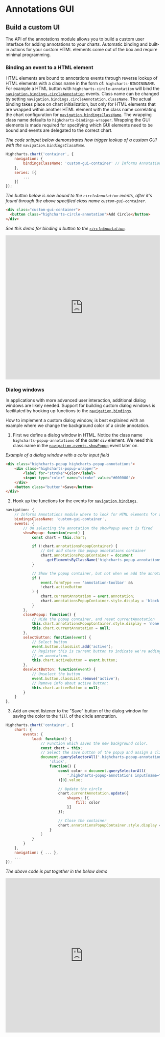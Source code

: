 Annotations GUI
===

## Build a custom UI
The API of the annotations module allows you to build a custom user interface for adding annotations to your charts. Automatic binding and built-in actions for your custom HTML elements come out of the box and require minimal programming.

### Binding an event to a HTML element
HTML elements are bound to annotations events through reverse lookup of HTML elements with a class name in the form of: `highcharts-BINDINGNAME`. For example a HTML button with `highcharts-circle-annotation` will bind the [`navigation.bindings.circleAnnotation`](https://api.highcharts.com/highcharts/navigation.bindings.circleAnnotation) events. Class name can be changed by setting `navigation.bindings.circleAnnotation.className`. The actual binding takes place on chart initialization, but only for HTML elements that are wrapped within another HTML element with the class name correlating the chart configuration for [`navigation.bindingsClassName`](https://api.highcharts.com/highcharts/navigation.bindingsClassName). The wrapping class name defaults to `highcharts-bindings-wrapper`. Wrapping the GUI elements is made required for specifying which GUI elements need to be bound and events are delegated to the correct chart.

_The code snippet below demonstrates how trigger lookup of a custom GUI with the `navigation.bindingsClassName`._

```js
Highcharts.chart('container', {
    navigation: {
        bindingsClassName: 'custom-gui-container' // Informs Annotations module where to look for HTML elements for adding annotations etc.
    },
    series: [{
        ...
    }]
});
```

_The button below is now bound to the `circleAnnotation` events, after it's found through the above specified class name `custom-gui-container`._

```html
<div class="custom-gui-container">
  <button class="highcharts-circle-annotation">Add Circle</button>
</div>
```

_See this demo for binding a button to the [`circleAnnotation`](https://api.highcharts.com/highcharts/navigation.bindings.circleAnnotation)._

<iframe style="width: 100%; height: 469px; border: none;" src="https://www.highcharts.com/samples/embed/highcharts/annotations/basic-gui" allow="fullscreen"></iframe>

### Dialog windows

In applications with more advanced user interaction, additional dialog windows are likely needed. Support for building custom dialog windows is facilitated by hooking up functions to the [`navigation.bindings`](https://api.highcharts.com/highcharts/navigation.bindings).

How to implement a custom dialog window, is best explained with an example where we change the background color of a circle annotation.

1. First we define a dialog window in HTML. Notice the class name `highcharts-popup-annotations` of the outer `div` element. We need this class name in the [`navigation.events.showPopup`](https://api.highcharts.com/highcharts/navigation.events.showPopup) event later on.

  _Example of a dialog window with a color input field_

  ```html
  <div class="highcharts-popup highcharts-popup-annotations">
      <div class="highcharts-popup-wrapper">
          <label for="stroke">Color</label>
          <input type="color" name="stroke" value="#000000"/>
      </div>
      <button class="button">Save</button>
  </div>
  ```

2. Hook up the functions for the events for [`navigation.bindings`](https://api.highcharts.com/highcharts/navigation.bindings).

  ```js
  navigation: {
      // Informs Annotations module where to look for HTML elements for adding annotations etc.
      bindingsClassName: 'custom-gui-container',
      events: {
          // On selecting the annotation the showPopup event is fired
          showPopup: function(event) {
              const chart = this.chart;

              if (!chart.annotationsPopupContainer) {
                  // Get and store the popup annotations container
                  chart.annotationsPopupContainer = document
                    .getElementsByClassName('highcharts-popup-annotations')[0];
              }

              // Show the popup container, but not when we add the annotation.
              if (
                  event.formType === 'annotation-toolbar' &&
                  !chart.activeButton
              ) {
                  chart.currentAnnotation = event.annotation;
                  chart.annotationsPopupContainer.style.display = 'block';
              }
          },
          closePopup: function() {
              // Hide the popup container, and reset currentAnnotation
              this.chart.annotationsPopupContainer.style.display = 'none';
              this.chart.currentAnnotation = null;
          },
          selectButton: function(event) {
              // Select button
              event.button.classList.add('active');
              // Register this is current button to indicate we're adding
              // an annotation.
              this.chart.activeButton = event.button;
          },
          deselectButton: function(event) {
              // Unselect the button
              event.button.classList.remove('active');
              // Remove info about active button:
              this.chart.activeButton = null;
          }
      }
  },
  ```

3. Add an event listener to the "Save" button of the dialog window for saving the color to the `fill` of the circle annotation.

  ```js
  Highcharts.chart('container', {
      chart: {
          events: {
              load: function() {
                  // Function which saves the new background color.
                  const chart = this;
                  // Select the save button of the popup and assign a click event
                  document.querySelectorAll('.highcharts-popup-annotations button')[0].addEventListener(
                      'click',
                      function() {
                          const color = document.querySelectorAll(
                              '.highcharts-popup-annotations input[name="stroke"]'
                          )[0].value;

                          // Update the circle
                          chart.currentAnnotation.update({
                              shapes: [{
                                  fill: color
                              }]
                          });

                          // Close the container
                          chart.annotationsPopupContainer.style.display = 'none';
                      }
                  )
              }
          }
      },
      navigation: { ... },
      ...
  });
  ```

  _The above code is put together in the below demo_
  <iframe style="width: 100%; height: 502px; border: none;" src="https://www.highcharts.com/samples/embed/highcharts/annotations/custom-popup" allow="fullscreen"></iframe>